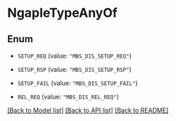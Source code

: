 # NgapIeTypeAnyOf

## Enum


* `SETUP_REQ` (value: `"MBS_DIS_SETUP_REQ"`)

* `SETUP_RSP` (value: `"MBS_DIS_SETUP_RSP"`)

* `SETUP_FAIL` (value: `"MBS_DIS_SETUP_FAIL"`)

* `REL_REQ` (value: `"MBS_DIS_REL_REQ"`)


[[Back to Model list]](../README.md#documentation-for-models) [[Back to API list]](../README.md#documentation-for-api-endpoints) [[Back to README]](../README.md)



